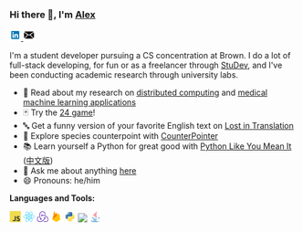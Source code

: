 ### Hi there 👋, I'm [Alex](https://alexander-ding.github.io)

<a href="https://www.linkedin.com/in/alexander-j-ding/"><img alt="Alexander Ding | LinkedIn" width="20px" src="https://raw.githubusercontent.com/alexander-ding/alexander-ding/main/assets/linkedin.png"/>
</a>
<a href="mailto:ding@brown.edu"><img alt="Alexander Ding | Email" width="20px" src="https://raw.githubusercontent.com/alexander-ding/alexander-ding/main/assets/email.png"/></a>

I'm a student developer pursuing a CS concentration at Brown. I do a lot of full-stack developing, for fun or as a freelancer through [StuDev](https://studev.org/), and I've been conducting academic research through university labs. 

- 🔬 Read about my research on [distributed computing](https://math.mit.edu/research/highschool/primes/materials/2019/Ding.pdf) and [medical machine learning applications](https://ieeexplore.ieee.org/abstract/document/9207288)
- 🃏 Try the [24 game](https://alexander-ding.github.io/24/)!
- 🔤 Get a funny version of your favorite English text on [Lost in Translation](https://alexander-ding.github.io/lost-in-translation/)
- 🎵 Explore species counterpoint with [CounterPointer](https://www.counterpointer.app/)
- 📚 Learn yourself a Python for great good with [Python Like You Mean It](https://www.pythonlikeyoumeanit.com/) ([中文版](https://cn.pythonlikeyoumeanit.com/))
- 💬 Ask me about anything [here](https://github.com/alexander-ding/alexander-ding/issues)
- 😄 Pronouns: he/him

**Languages and Tools:**  

<a href="https://www.javascript.com/"><img height="20" src="https://raw.githubusercontent.com/devicons/devicon/master/icons/javascript/javascript-original.svg"></a>
<a href="https://reactjs.org/"><img height="20" src="https://raw.githubusercontent.com/devicons/devicon/master/icons/react/react-original.svg"></a>
<a href="https://redux.js.org/"><img height="20" src="https://raw.githubusercontent.com/devicons/devicon/master/icons/redux/redux-original.svg"></a>
<a href="https://firebase.google.com/"><img height="20" src="https://raw.githubusercontent.com/alexander-ding/alexander-ding/main/assets/firebase.png"></a>
<a href="https://www.python.org/"><img height="20" src="https://raw.githubusercontent.com/devicons/devicon/master/icons/python/python-original.svg"></a>
<a href="https://pytorch.org/"><img height="20" src="https://pytorch.org/assets/images/pytorch-logo.png"></a>
<a href="https://www.oracle.com/java/technologies/"><img height="20" src="https://raw.githubusercontent.com/devicons/devicon/master/icons/java/java-original.svg"></a>
